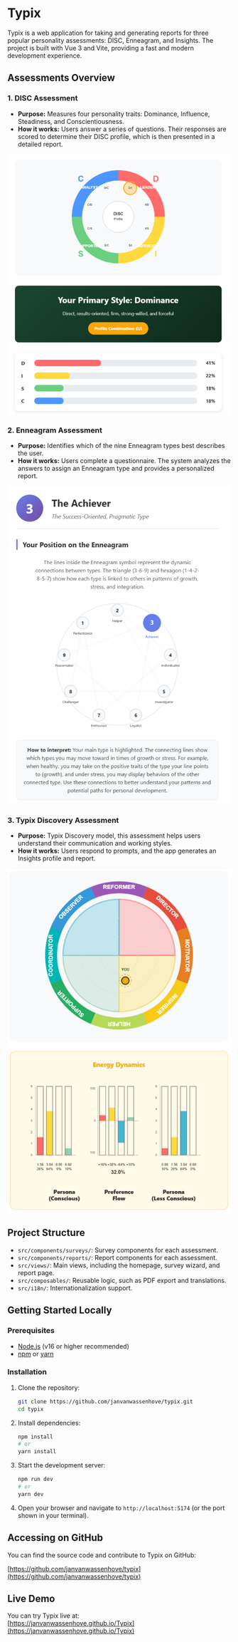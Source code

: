 # Typix

Typix is a web application for taking and generating reports for three popular personality assessments: DISC, Enneagram, and Insights. The project is built with Vue 3 and Vite, providing a fast and modern development experience.

## Assessments Overview

### 1. DISC Assessment
- **Purpose:** Measures four personality traits: Dominance, Influence, Steadiness, and Conscientiousness.
- **How it works:** Users answer a series of questions. Their responses are scored to determine their DISC profile, which is then presented in a detailed report.

![Sample Typix Discovery DISC Profile](docs/assets/disc-profile-sample.png)

### 2. Enneagram Assessment
- **Purpose:** Identifies which of the nine Enneagram types best describes the user.
- **How it works:** Users complete a questionnaire. The system analyzes the answers to assign an Enneagram type and provides a personalized report.

![Sample Typix Enneageram DISC Profile](docs/assets/enneagram.png)

### 3. Typix Discovery Assessment
- **Purpose:** Typix Discovery model, this assessment helps users understand their communication and working styles.
- **How it works:** Users respond to prompts, and the app generates an Insights profile and report.

![Sample Typix Discovery DISC Profile](docs/assets/discovery.png)

## Project Structure
- `src/components/surveys/`: Survey components for each assessment.
- `src/components/reports/`: Report components for each assessment.
- `src/views/`: Main views, including the homepage, survey wizard, and report page.
- `src/composables/`: Reusable logic, such as PDF export and translations.
- `src/i18n/`: Internationalization support.

## Getting Started Locally

### Prerequisites
- [Node.js](https://nodejs.org/) (v16 or higher recommended)
- [npm](https://www.npmjs.com/) or [yarn](https://yarnpkg.com/)

### Installation
1. Clone the repository:
   ```sh
   git clone https://github.com/janvanwassenhove/typix.git
   cd typix
   ```
2. Install dependencies:
   ```sh
   npm install
   # or
   yarn install
   ```
3. Start the development server:
   ```sh
   npm run dev
   # or
   yarn dev
   ```
4. Open your browser and navigate to `http://localhost:5174` (or the port shown in your terminal).

## Accessing on GitHub

You can find the source code and contribute to Typix on GitHub:

[https://github.com/janvanwassenhove/typix](https://github.com/janvanwassenhove/typix)

## Live Demo

You can try Typix live at:  
[https://janvanwassenhove.github.io/Typix](https://janvanwassenhove.github.io/Typix)


